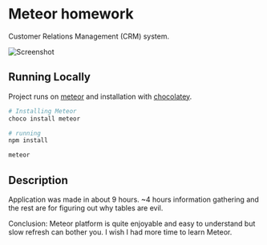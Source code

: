 # Meteor homework
Customer Relations Management (CRM) system.


<img src="https://i.imgur.com/Fdfs5Wn.png" alt="Screenshot" />

## Running Locally

Project runs on [meteor](https://www.meteor.com/) and installation with [chocolatey](https://chocolatey.org/install).

```sh
# Installing Meteor
choco install meteor

# running 
npm install

meteor

```

## Description

Application was made in about 9 hours. ~4 hours information gathering and the rest are for figuring out why tables are evil.

Conclusion: Meteor platform is quite enjoyable and easy to understand but slow refresh can bother you. I wish I had more time to learn Meteor.
